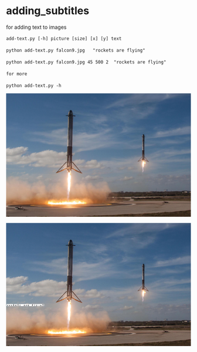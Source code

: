 # adding_subtitles

for adding text to images 
```
add-text.py [-h] picture [size] [x] [y] text

python add-text.py falcon9.jpg   "rockets are flying"

python add-text.py falcon9.jpg 45 500 2  "rockets are flying"

for more

python add-text.py -h 
```


![](falcon9.jpg)

![](with-text.png)
